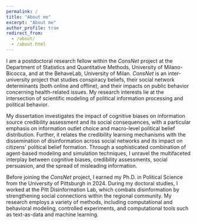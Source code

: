 ```yaml
---
permalink: /
title: "About me"
excerpt: "About me"
author_profile: true
redirect_from: 
  - /about/
  - /about.html
---
```


I am a postdoctoral research fellow within the *ConsNet* project at the Department of Statistics and Quantitative Methods, University of Milano-Bicocca, and at the BehaveLab, University of Milan. *ConsNet* is an inter-university project that studies conspiracy beliefs, their social network determinants (both online and offline), and their impacts on public behavior concerning health-related issues. My research interests lie at the intersection of scientific modeling of political information processing and political behavior.

My dissertation investigates the impact of cognitive biases on information source credibility assessment and its social consequences, with a particular emphasis on information outlet choice and macro-level political belief distribution. Further, it relates the credibility learning mechanisms with the dissemination of disinformation across social networks and its impact on citizens' political belief formation. Through a sophisticated combination of agent-based modeling and simulation techniques, I unravel the multifaceted interplay between cognitive biases, credibility assessments, social persuasion, and the spread of misleading information.

Before joining the *ConsNet* project, I earned my Ph.D. in Political Science from the University of Pittsburgh in 2024. During my doctoral studies, I worked at the Pitt Disinformation Lab, which combats disinformation by strengthening social connections within the regional community. My research employs a variety of methods, including computational and behavioral modeling, controlled experiments, and computational tools such as text-as-data and machine learning. 